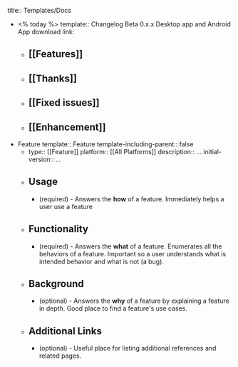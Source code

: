 title:: Templates/Docs

- <% today %>
  template:: Changelog
  Beta 0.x.x
  Desktop app and Android App download link:
	- [[Features]]
		-
	- [[Thanks]]
		-
	- [[Fixed issues]]
		-
	- [[Enhancement]]
		-
- Feature
  template:: Feature
  template-including-parent:: false
	- type:: [[Feature]]
	  platform:: [[All Platforms]] 
	  description:: …
	  initial-version:: …
	- ## Usage
		- (required) - Answers the **how** of a feature. Immediately helps a user use a feature
	- ## Functionality
		- (required) - Answers the **what** of a feature. Enumerates all the behaviors of a feature. Important so a user understands what is intended behavior and what is not (a bug).
	- ## Background
		- (optional) - Answers the **why** of a feature by explaining a feature in depth. Good place to find a feature's use cases.
	- ## Additional Links
		- (optional) - Useful place for listing additional references and related pages.